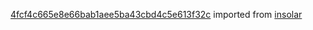 [4fcf4c665e8e66bab1aee5ba43cbd4c5e613f32c](https://github.com/insolar/insolar/commit/4fcf4c665e8e66bab1aee5ba43cbd4c5e613f32c) imported from [insolar](https://github.com/insolar/insolar)

